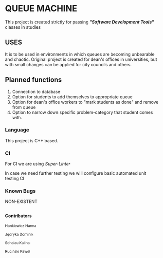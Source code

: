 # QUEUE MACHINE
This project is created strictly for passing ***"Software Development Tools"*** classes in studies

## USES
It is to be used in environments in which queues are becoming unbearable and chaotic.
Original project is created for dean's offices in universities, but with small changes can be applied for city councils and others.

## Planned functions
1. Connection to database
2. Option for students to add themselves to appropriate queue
3. Option for dean's office workers to "mark students as done" and remove from queue
4. Option to narrow down specific problem-category that student comes with.

### Language
This project is C++ based.

### CI
For CI we are using *Super-Linter*

In case we need further testing we will configure basic automated unit testing CI

### Known Bugs
NON-EXISTENT


##
###
#### Contributors
<sub>Hankiewicz Hanna </sub>

<sub>Jędryka Dominik </sub>

<sub>Schalau Kalina </sub>

<sub>Ruciński Paweł </sub>
